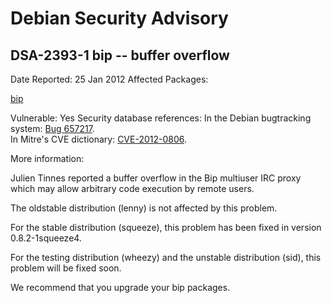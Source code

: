 
Debian Security Advisory
========================


DSA-2393-1 bip -- buffer overflow
---------------------------------



Date Reported:
25 Jan 2012
Affected Packages:

[bip](https://packages.debian.org/src:bip)

Vulnerable:
Yes
Security database references:
In the Debian bugtracking system: [Bug 657217](https://bugs.debian.org/cgi-bin/bugreport.cgi?bug=657217).  
In Mitre's CVE dictionary: [CVE-2012-0806](https://security-tracker.debian.org/tracker/CVE-2012-0806).  

More information:

Julien Tinnes reported a buffer overflow in the Bip multiuser IRC proxy
which may allow arbitrary code execution by remote users.


The oldstable distribution (lenny) is not affected by this problem.


For the stable distribution (squeeze), this problem has been fixed in
version 0.8.2-1squeeze4.


For the testing distribution (wheezy) and the unstable distribution (sid),
this problem will be fixed soon.


We recommend that you upgrade your bip packages.





